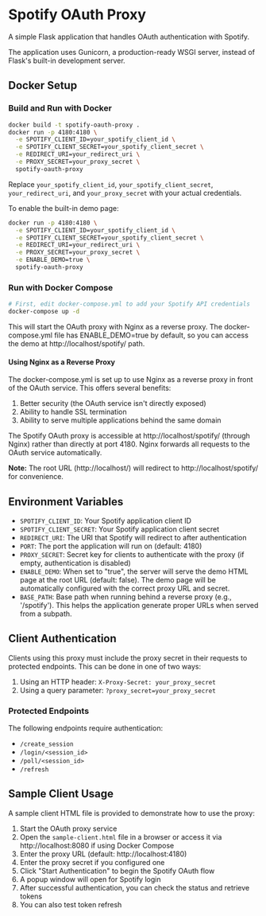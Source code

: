 # Spotify OAuth Proxy

A simple Flask application that handles OAuth authentication with Spotify.

The application uses Gunicorn, a production-ready WSGI server, instead of Flask's built-in development server.

## Docker Setup

### Build and Run with Docker

```bash
docker build -t spotify-oauth-proxy .
docker run -p 4180:4180 \
  -e SPOTIFY_CLIENT_ID=your_spotify_client_id \
  -e SPOTIFY_CLIENT_SECRET=your_spotify_client_secret \
  -e REDIRECT_URI=your_redirect_uri \
  -e PROXY_SECRET=your_proxy_secret \
  spotify-oauth-proxy
```

Replace `your_spotify_client_id`, `your_spotify_client_secret`, `your_redirect_uri`, and `your_proxy_secret` with your actual credentials.

To enable the built-in demo page:

```bash
docker run -p 4180:4180 \
  -e SPOTIFY_CLIENT_ID=your_spotify_client_id \
  -e SPOTIFY_CLIENT_SECRET=your_spotify_client_secret \
  -e REDIRECT_URI=your_redirect_uri \
  -e PROXY_SECRET=your_proxy_secret \
  -e ENABLE_DEMO=true \
  spotify-oauth-proxy
```

### Run with Docker Compose

```bash
# First, edit docker-compose.yml to add your Spotify API credentials
docker-compose up -d
```

This will start the OAuth proxy with Nginx as a reverse proxy. The docker-compose.yml file has ENABLE_DEMO=true by default, so you can access the demo at http://localhost/spotify/ path.

#### Using Nginx as a Reverse Proxy

The docker-compose.yml is set up to use Nginx as a reverse proxy in front of the OAuth service. This offers several benefits:

1. Better security (the OAuth service isn't directly exposed)
2. Ability to handle SSL termination
3. Ability to serve multiple applications behind the same domain

The Spotify OAuth proxy is accessible at http://localhost/spotify/ (through Nginx) rather than directly at port 4180. Nginx forwards all requests to the OAuth service automatically.

**Note:** The root URL (http://localhost/) will redirect to http://localhost/spotify/ for convenience.

## Environment Variables

- `SPOTIFY_CLIENT_ID`: Your Spotify application client ID
- `SPOTIFY_CLIENT_SECRET`: Your Spotify application client secret
- `REDIRECT_URI`: The URI that Spotify will redirect to after authentication
- `PORT`: The port the application will run on (default: 4180)
- `PROXY_SECRET`: Secret key for clients to authenticate with the proxy (if empty, authentication is disabled)
- `ENABLE_DEMO`: When set to "true", the server will serve the demo HTML page at the root URL (default: false). The demo page will be automatically configured with the correct proxy URL and secret.
- `BASE_PATH`: Base path when running behind a reverse proxy (e.g., '/spotify'). This helps the application generate proper URLs when served from a subpath.

## Client Authentication

Clients using this proxy must include the proxy secret in their requests to protected endpoints. This can be done in one of two ways:

1. Using an HTTP header: `X-Proxy-Secret: your_proxy_secret`
2. Using a query parameter: `?proxy_secret=your_proxy_secret`

### Protected Endpoints

The following endpoints require authentication:
- `/create_session`
- `/login/<session_id>`
- `/poll/<session_id>`
- `/refresh`

## Sample Client Usage

A sample client HTML file is provided to demonstrate how to use the proxy:

1. Start the OAuth proxy service
2. Open the `sample-client.html` file in a browser or access it via http://localhost:8080 if using Docker Compose
3. Enter the proxy URL (default: http://localhost:4180)
4. Enter the proxy secret if you configured one
5. Click "Start Authentication" to begin the Spotify OAuth flow
6. A popup window will open for Spotify login
7. After successful authentication, you can check the status and retrieve tokens
8. You can also test token refresh
